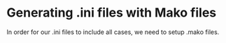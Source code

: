 # Generating .ini files with Mako files
In order for  our .ini files to include all cases, we need to setup .mako files.
